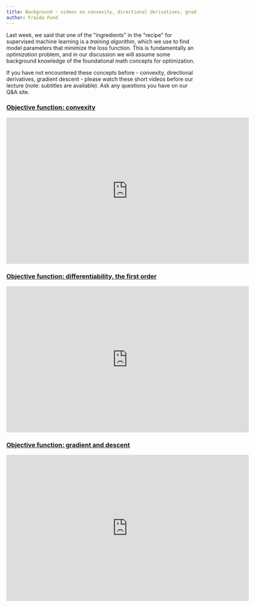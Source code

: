 ```yaml
---
title: Background - videos on convexity, directional derivatives, gradient descent	
author: Fraida Fund
---
```


Last week, we said that one of the "ingredients" in the "recipe" for supervised machine learning is a *training algorithm*, which we use to find model parameters that minimize the loss function. This is fundamentally an *optimization* problem, and in our discussion we will assume some background knowledge of the foundational math concepts for optimization.

If you have not encountered these concepts before - convexity, directional derivatives, gradient descent - please watch these short videos before our lecture (note: subtitles are available). Ask any questions you have on our Q&A site.

### [Objective function: convexity](https://www.youtube.com/watch?v=LJAaNR1PbsQ)

<iframe width="640" height="385" src="https://www.youtube.com/embed/LJAaNR1PbsQ" title="YouTube video player" frameborder="0" allow="accelerometer; autoplay; clipboard-write; encrypted-media; gyroscope; picture-in-picture" allowfullscreen></iframe>

### [Objective function: differentiability, the first order](https://www.youtube.com/watch?v=a4v2cKn8pvw)

<iframe width="640" height="385" src="https://www.youtube.com/embed/a4v2cKn8pvw" title="YouTube video player" frameborder="0" allow="accelerometer; autoplay; clipboard-write; encrypted-media; gyroscope; picture-in-picture" allowfullscreen></iframe>

### [Objective function: gradient and descent](https://www.youtube.com/watch?v=fJj0UCQBbHc)

<iframe width="640" height="385" src="https://www.youtube.com/embed/fJj0UCQBbHc" title="YouTube video player" frameborder="0" allow="accelerometer; autoplay; clipboard-write; encrypted-media; gyroscope; picture-in-picture" allowfullscreen></iframe>